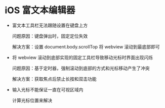 # iOS 富文本编辑器

- 富文本工具栏无法跟随设置在键盘上方

    问题原因：键盘弹出时，固定定位失效

    解决方案：设置 document.body.scrollTop 将 webview 滚动到最底部即可

- 将 webview 滚动到底部实现的固定工具栏导致移动光标时界面出现闪烁

    问题原因：基于定时器，强制滚动到底部的方式和光标移动产生了冲突

    解决方案：获取焦点后禁止长按和双击功能

- 输入光标不能保证一直在可视区域内

    计算光标位置来解决
